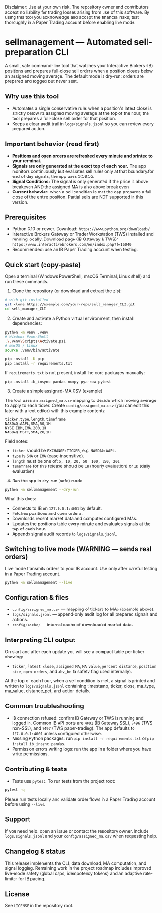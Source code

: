 Disclaimer: Use at your own risk. The repository owner and contributors accept no liability for trading losses arising from use of this software. By using this tool you acknowledge and accept the financial risks; test thoroughly in a Paper Trading account before enabling live mode.

# sellmanagement — Automated sell-preparation CLI

A small, safe command-line tool that watches your Interactive Brokers (IB) positions and prepares full-close sell orders when a position closes below an assigned moving average. The default mode is dry-run: orders are prepared and logged but never sent.

Why use this tool
-----------------
- Automates a single conservative rule: when a position's latest close is strictly below its assigned moving average at the top of the hour, the tool prepares a full-close sell order for that position.
- Keeps a clear audit trail in `logs/signals.jsonl` so you can review every prepared action.

Important behavior (read first)
--------------------------------
- **Positions and open orders are refreshed every minute and printed to your terminal.**
- **Signals are only generated at the exact top of each hour.** The app monitors continuously but evaluates sell rules only at that boundary.for end of day signals, the app uses 3:59:55. 
- **Signal Conditions:** The signal is only generated if the price is above  breakeven AND the assigned MA is also above break even
- **Current behavior:** when a sell condition is met the app prepares a full-close of the entire position. Partial sells are NOT supported in this version.

Prerequisites
-------------
- Python 3.10 or newer. Download: `https://www.python.org/downloads/`
- Interactive Brokers Gateway or Trader Workstation (TWS) installed and running locally. Download page (IB Gateway & TWS): `https://www.interactivebrokers.com/en/index.php?f=16040`
- Recommended: use an IB Paper Trading account when testing.

Quick start (copy-paste)
------------------------
Open a terminal (Windows PowerShell, macOS Terminal, Linux shell) and run these commands.

1) Clone the repository (or download and extract the zip):

```bash
# with git installed
git clone https://example.com/your-repo/sell_manager_CLI.git
cd sell_manager_CLI
```

2) Create and activate a Python virtual environment, then install dependencies:

```bash
python -m venv .venv
# Windows PowerShell
.\.venv\Scripts\Activate.ps1
# macOS / Linux
source .venv/bin/activate

pip install -U pip
pip install -r requirements.txt
```

If `requirements.txt` is not present, install the core packages manually:

```bash
pip install ib_insync pandas numpy pyarrow pytest
```

3) Create a simple assigned-MA CSV (example)

The tool uses an `assigned_ma.csv` mapping to decide which moving average to apply to each ticker. Create `config/assigned_ma.csv` (you can edit this later with a text editor) with this example contents:

```csv
ticker,type,length,timeframe
NASDAQ:AAPL,SMA,50,1H
NYSE:IBM,EMA,200,1H
NASDAQ:MSFT,SMA,20,1H
```

Field notes:
- `ticker` should be `EXCHANGE:TICKER`, e.g. `NASDAQ:AAPL`.
- `type` is `SMA` or `EMA` (case-insensitive).
- `length` must be one of: `5, 10, 20, 50, 100, 150, 200`.
- `timeframe` for this release should be `1H` (hourly evaluation) or `1D` (daily evaluation)

4) Run the app in dry-run (safe) mode

```bash
python -m sellmanagement --dry-run
```

What this does:
- Connects to IB on `127.0.0.1:4001` by default.
- Fetches positions and open orders.
- Downloads recent market data and computes configured MAs.
- Updates the positions table every minute and evaluates signals at the top of each hour.
- Appends signal audit records to `logs/signals.jsonl`.

Switching to live mode (WARNING — sends real orders)
---------------------------------------------------
Live mode transmits orders to your IB account. Use only after careful testing in a Paper Trading account.

```bash
python -m sellmanagement --live
```

Configuration & files
---------------------
- `config/assigned_ma.csv` — mapping of tickers to MAs (example above).
- `logs/signals.jsonl` — append-only audit log for all prepared signals and actions.
- `config/cache/` — internal cache of downloaded market data.

Interpreting CLI output
----------------------
On start and after each update you will see a compact table per ticker showing:
- `ticker`, `latest close`, `assigned MA`, `MA value`, `percent distance`, `position size`, `open orders`, and `abv_be` (a safety flag used internally).

At the top of each hour, when a sell condition is met, a signal is printed and written to `logs/signals.jsonl` containing timestamp, ticker, close, ma_type, ma_value, distance_pct, and action details.

Common troubleshooting
----------------------
- IB connection refused: confirm IB Gateway or TWS is running and logged in. Common IB API ports are `4001` (IB Gateway SSL), `7496` (TWS non-SSL), and `7497` (TWS paper-trading). The app defaults to `127.0.0.1:4001` unless configured otherwise.
- Missing Python packages: run `pip install -r requirements.txt` or `pip install ib_insync pandas`.
- Permission errors writing logs: run the app in a folder where you have write permissions.

Contributing & tests
--------------------
- Tests use `pytest`. To run tests from the project root:

```bash
pytest -q
```

Please run tests locally and validate order flows in a Paper Trading account before using `--live`.

Support
-------
If you need help, open an issue or contact the repository owner. Include `logs/signals.jsonl` and your `config/assigned_ma.csv` when requesting help.

Changelog & status
------------------
This release implements the CLI, data download, MA computation, and signal logging. Remaining work in the project roadmap includes improved live-mode safety (global caps, idempotency tokens) and an adaptive rate-limiter for IB pacing.

License
-------
See `LICENSE` in the repository root.
